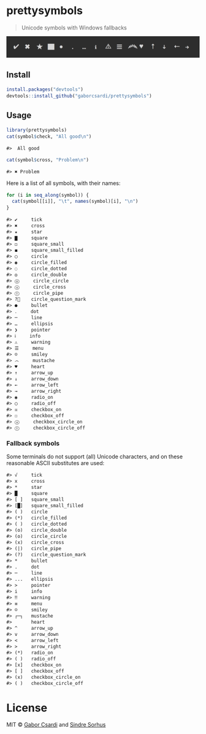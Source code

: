 



# prettysymbols

> Unicode symbols with Windows fallbacks

![](screenshot.png)

## Install


```r
install.packages("devtools")
devtools::install_github("gaborcsardi/prettysymbols")
```

## Usage


```r
library(prettysymbols)
cat(symbol$check, "All good\n")
```

```
#>  All good
```

```r
cat(symbol$cross, "Problem\n")
```

```
#> ✖ Problem
```

Here is a list of all symbols, with their names:


```r
for (i in seq_along(symbol)) {
  cat(symbol[[i]], "\t", names(symbol)[i], "\n")
}
```

```
#> ✔ 	 tick 
#> ✖ 	 cross 
#> ★ 	 star 
#> ▇ 	 square 
#> ◻ 	 square_small 
#> ◼ 	 square_small_filled 
#> ◯ 	 circle 
#> ◉ 	 circle_filled 
#> ◌ 	 circle_dotted 
#> ◎ 	 circle_double 
#> ⓞ 	 circle_circle 
#> ⓧ 	 circle_cross 
#> Ⓘ 	 circle_pipe 
#> ?⃝ 	 circle_question_mark 
#> ● 	 bullet 
#> ․ 	 dot 
#> ─ 	 line 
#> … 	 ellipsis 
#> ❯ 	 pointer 
#> ℹ 	 info 
#> ⚠ 	 warning 
#> ☰ 	 menu 
#> ☺ 	 smiley 
#> ෴ 	 mustache 
#> ♥ 	 heart 
#> ↑ 	 arrow_up 
#> ↓ 	 arrow_down 
#> ← 	 arrow_left 
#> → 	 arrow_right 
#> ◉ 	 radio_on 
#> ◯ 	 radio_off 
#> ☒ 	 checkbox_on 
#> ☐ 	 checkbox_off 
#> ⓧ 	 checkbox_circle_on 
#> Ⓘ 	 checkbox_circle_off
```

### Fallback symbols

Some terminals do not support (all) Unicode characters, and on these reasonable
ASCII substitutes are used:


```
#> √ 	 tick 
#> x 	 cross 
#> * 	 star 
#> █ 	 square 
#> [ ] 	 square_small 
#> [█] 	 square_small_filled 
#> ( ) 	 circle 
#> (*) 	 circle_filled 
#> ( ) 	 circle_dotted 
#> (o) 	 circle_double 
#> (o) 	 circle_circle 
#> (x) 	 circle_cross 
#> (|) 	 circle_pipe 
#> (?) 	 circle_question_mark 
#> * 	 bullet 
#> . 	 dot 
#> ─ 	 line 
#> ... 	 ellipsis 
#> > 	 pointer 
#> i 	 info 
#> ‼ 	 warning 
#> ≡ 	 menu 
#> ☺ 	 smiley 
#> ┌─┐ 	 mustache 
#>  	 heart 
#> ^ 	 arrow_up 
#> v 	 arrow_down 
#> < 	 arrow_left 
#> > 	 arrow_right 
#> (*) 	 radio_on 
#> ( ) 	 radio_off 
#> [x] 	 checkbox_on 
#> [ ] 	 checkbox_off 
#> (x) 	 checkbox_circle_on 
#> ( ) 	 checkbox_circle_off
```

# License

MIT © [Gabor Csardi](http://gaborcsardi.org) and [Sindre Sorhus](http://sindresorhus.com)
